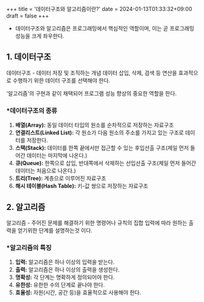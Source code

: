 +++
title = '데이터구조와 알고리즘이란?'
date = 2024-01-13T01:33:32+09:00
draft = false
+++
- 데이터구조와 알고리즘은 프로그래밍에서 핵심적인 역할이며,
  이는 곧 프로그래밍 성능을 크게 좌우한다.
## 1. 데이터구조

데이터구조 - 데이터 저장 및 조직하는 개념
데이터 삽입, 삭제, 검색 등 연산을 효과적으로 수행하기 위한 데이터 구조를 선택해야 한다.

'알고리즘'의 구현과 같이 채택되어 프로그램 성능 향상의 중요한 역할을 한다.


### *데이터구조의 종류
1. **배열(Array):** 동일 데이터 타입의 원소를 순차적으로 저장하는 자료구조
2. **연결리스트(Linked List):** 각 원소가 다음 원소의 주소를 가지고 있는 구조로 데이터를 저장한다.
3. **스택(Stack):** 데이터를 한쪽 끝에서만 접근할 수 있는 후입선출 구조(제일 먼저 들어간 데이터는 마지막에 나온다.)
4. **큐(Queue):** 한쪽으로 삽입, 반대쪽에서 삭제하는 선입선출 구조(제일 먼저 들어간 데이터는 처음으로 나온다.)
5. **트리(Tree):** 계층으로 이루어진 자료구조
6. **해시 테이블(Hash Table):** 키-값 쌍으로 저장하는 자료구조

## 2. 알고리즘
알고리즘 - 주어진 문제를 해결하기 위한 명령어나 규칙의 집합
입력에 따라 원하는 출력을 얻기위한 단계를 설명하는것 이다.

### *알고리즘의 특징
1. **입력:** 알고리즘은 하나 이상의 입력을 받는다.
2. **출력:** 알고리즘은 하나 이상의 출력을 생성한다.
3. **명확성:** 각 단계는 명확하게 정의되어야 한다.
4. **유한성:** 유한한 수의 단계로 끝나야 한다.
5. **효율성:** 자원(시간, 공간 등)을 효율적으로 사용해야 한다. 